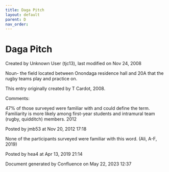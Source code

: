```yaml
---
title: Daga Pitch
layout: default
parent: D
nav_order:
---
```


# Daga Pitch

Created by  Unknown User (tjc13), last modified on Nov 24, 2008

Noun- the field located between Onondaga residence hall and 20A that the rugby teams play and practice on.

This entry originally created by T Cardot, 2008.

Comments:

47% of those surveyed were familiar with and could define the term. Familiarity is more likely among first-year students and intramural team (rugby, quidditch) members. 2012

Posted by jmb53 at Nov 20, 2012 17:18

None of the participants surveyed were familiar with this word. (Ali, A-F, 2019)

Posted by hea4 at Apr 13, 2019 21:14

Document generated by Confluence on May 22, 2023 12:37


